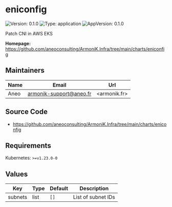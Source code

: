 # eniconfig

![Version: 0.1.0](https://img.shields.io/badge/Version-0.1.0-informational?style=flat-square) ![Type: application](https://img.shields.io/badge/Type-application-informational?style=flat-square) ![AppVersion: 0.1.0](https://img.shields.io/badge/AppVersion-0.1.0-informational?style=flat-square)

Patch CNI in AWS EKS

**Homepage:** <https://github.com/aneoconsulting/ArmoniK.Infra/tree/main/charts/eniconfig>

## Maintainers

| Name | Email | Url |
| ---- | ------ | --- |
| Aneo | <armonik-support@aneo.fr> | <armonik.fr> |

## Source Code

* <https://github.com/aneoconsulting/ArmoniK.Infra/tree/main/charts/eniconfig>

## Requirements

Kubernetes: `>=v1.23.0-0`

## Values

| Key | Type | Default | Description |
|-----|------|---------|-------------|
| subnets | list | `[]` | List of subnet IDs |
